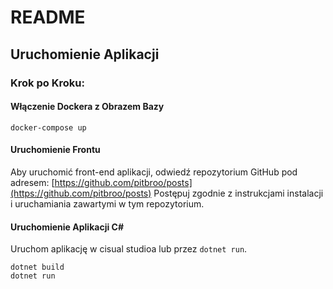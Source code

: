# README

## Uruchomienie Aplikacji

### Krok po Kroku:

#### Włączenie Dockera z Obrazem Bazy
````
docker-compose up
````

#### Uruchomienie Frontu
Aby uruchomić front-end aplikacji, odwiedź repozytorium GitHub pod adresem:
[https://github.com/pitbroo/posts](https://github.com/pitbroo/posts)
Postępuj zgodnie z instrukcjami instalacji i uruchamiania zawartymi w tym repozytorium.

#### Uruchomienie Aplikacji C#
Uruchom aplikację w cisual studioa lub przez `dotnet run`.
````
dotnet build
dotnet run
````
#




